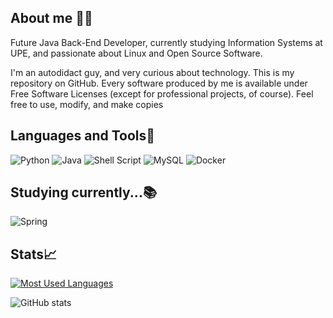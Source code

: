 ## About me 👨‍💻

Future Java Back-End Developer, currently studying Information Systems at UPE, and passionate about Linux and Open Source Software.

I'm an autodidact guy, and very curious about technology. This is my repository on GitHub. Every software produced by me is available under Free Software Licenses (except for professional projects, of course). Feel free to use, modify, and make copies

## Languages and Tools🔨
![Python](https://img.shields.io/badge/python-3670A0?style=flat_square&logo=python&logoColor=ffdd54)
![Java](https://img.shields.io/badge/java-%23ED8B00.svg?style=flat-square&logo=openjdk&logoColor=white)
![Shell Script](https://img.shields.io/badge/shell_script-%23121011.svg?style=flat-square&logo=gnu-bash&logoColor=white)
![MySQL](https://img.shields.io/badge/mysql-4479A1.svg?style=flat-square&logo=mysql&logoColor=white)
![Docker](https://img.shields.io/badge/docker-%230db7ed.svg?style=flat-square&logo=docker&logoColor=white)




## Studying currently...📚
![Spring](https://img.shields.io/badge/spring-%236DB33F.svg?style=flat-square&logo=spring&logoColor=white)
## Stats📈

[![Most Used Languages](https://github-readme-stats-git-masterrstaa-rickstaa.vercel.app/api/top-langs/?username=brunobaier&line_height=10&card_width=290&layout=compact&hide_title=false&count_private=true&langs_count=4&show_icons=true&title_color=FFFF6&hide=html,css&bg_color=FFFFFF&text_color=8B8B8B&border_radius=3&border_color=FFFF6&count_private=true)](https://github.com/brunobaier/github-readme-stats)

![GitHub stats](https://github-readme-stats-git-masterrstaa-rickstaa.vercel.app/api?username=brunobaier&hide_title=true&show_icons=true&include_all_commits=false&count_private=true&line_height=25&hide=issues&bg_color=FFFFF&title_color=FFFF6&text_color=FFFF6&border_radius=3&border_color=FFFF6&icon_color=FFFF6)

 
 
<!--### Hi there 👋 


**brunobaier/brunobaier** is a ✨ _special_ ✨ repository because its `README.md` (this file) appears on your GitHub profile.

Here are some ideas to get you started:

- 🔭 I’m currently working on ...
- 🌱 I’m currently learning ...
- 👯 I’m looking to collaborate on ...
- 🤔 I’m looking for help with ...
- 💬 Ask me about ...
- 📫 How to reach me: ...
- 😄 Pronouns: ...
- ⚡ Fun fact: ...
-->
